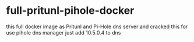 # full-pritunl-pihole-docker
this full docker image as Pritunl and Pi-Hole dns server and cracked this 
for use pihole dns manager just add 10.5.0.4 to dns 